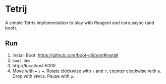 # Tetrij

A simple Tetris implementation to play with Reagent and core.async (and boot).

## Run

1. Install Boot: https://github.com/boot-clj/boot#install
2. `boot dev`
3. http://localhost:5000
4. Move with `←` `↓` `→`. Rotate clockwise with `↑` and `r`, counter clockwise with `e`. Drop with `SPACE`. Pause with `p`.

